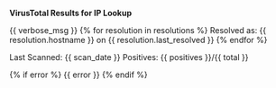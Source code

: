 **VirusTotal Results for IP Lookup**

{{ verbose_msg }}
{% for resolution in resolutions %}
    Resolved as: {{ resolution.hostname }} on {{ resolution.last_resolved }}
{% endfor %}

Last Scanned: {{ scan_date }}
Positives: {{ positives }}/{{ total }}

{% if error %}
{{ error }}
{% endif %}